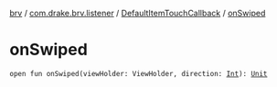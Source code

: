 [brv](../../index.md) / [com.drake.brv.listener](../index.md) / [DefaultItemTouchCallback](index.md) / [onSwiped](./on-swiped.md)

# onSwiped

`open fun onSwiped(viewHolder: ViewHolder, direction: `[`Int`](https://kotlinlang.org/api/latest/jvm/stdlib/kotlin/-int/index.html)`): `[`Unit`](https://kotlinlang.org/api/latest/jvm/stdlib/kotlin/-unit/index.html)